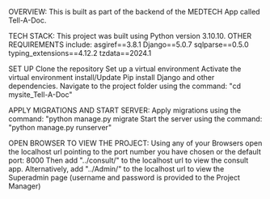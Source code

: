OVERVIEW:
    This is built as part of the backend of the MEDTECH App called Tell-A-Doc.

TECH STACK:
    This project was built using Python version 3.10.10. 
    OTHER REQUIREMENTS include: asgiref==3.8.1
    Django==5.0.7
    sqlparse==0.5.0
    typing_extensions==4.12.2
    tzdata==2024.1

SET UP
    Clone the repository
    Set up a virtual environment
    Activate the virtual environment
    install/Update Pip
    install Django and other dependencies.
    Navigate to the project folder using the command: "cd mysite_Tell-A-Doc"
  
APPLY MIGRATIONS AND START SERVER:
    Apply migrations using the command: "python manage.py migrate
    Start the server using the command: "python manage.py runserver"

OPEN BROWSER TO VIEW THE PROJECT:
    Using any of your Browsers open the localhost url pointing to the port number you have chosen or the default port: 8000
    Then add "../consult/" to the localhost url to view the consult app.
    Alternatively, add "../Admin/" to the localhost url to view the Superadmin page (username and password is provided to the Project Manager)